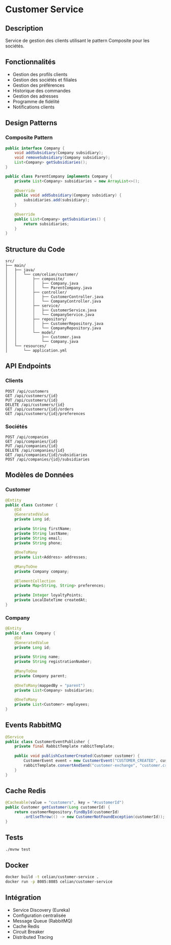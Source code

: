 # Customer Service

## Description
Service de gestion des clients utilisant le pattern Composite pour les sociétés.

## Fonctionnalités
- Gestion des profils clients
- Gestion des sociétés et filiales
- Gestion des préférences
- Historique des commandes
- Gestion des adresses
- Programme de fidélité
- Notifications clients

## Design Patterns

### Composite Pattern
```java
public interface Company {
    void addSubsidiary(Company subsidiary);
    void removeSubsidiary(Company subsidiary);
    List<Company> getSubsidiaries();
}

public class ParentCompany implements Company {
    private List<Company> subsidiaries = new ArrayList<>();
    
    @Override
    public void addSubsidiary(Company subsidiary) {
        subsidiaries.add(subsidiary);
    }
    
    @Override
    public List<Company> getSubsidiaries() {
        return subsidiaries;
    }
}
```

## Structure du Code
```
src/
├── main/
│   ├── java/
│   │   └── com/celian/customer/
│   │       ├── composite/
│   │       │   ├── Company.java
│   │       │   └── ParentCompany.java
│   │       ├── controller/
│   │       │   ├── CustomerController.java
│   │       │   └── CompanyController.java
│   │       ├── service/
│   │       │   ├── CustomerService.java
│   │       │   └── CompanyService.java
│   │       ├── repository/
│   │       │   ├── CustomerRepository.java
│   │       │   └── CompanyRepository.java
│   │       └── model/
│   │           ├── Customer.java
│   │           └── Company.java
│   └── resources/
│       └── application.yml
```

## API Endpoints

### Clients
```http
POST /api/customers
GET /api/customers/{id}
PUT /api/customers/{id}
DELETE /api/customers/{id}
GET /api/customers/{id}/orders
GET /api/customers/{id}/preferences
```

### Sociétés
```http
POST /api/companies
GET /api/companies/{id}
PUT /api/companies/{id}
DELETE /api/companies/{id}
GET /api/companies/{id}/subsidiaries
POST /api/companies/{id}/subsidiaries
```

## Modèles de Données

### Customer
```java
@Entity
public class Customer {
    @Id
    @GeneratedValue
    private Long id;
    
    private String firstName;
    private String lastName;
    private String email;
    private String phone;
    
    @OneToMany
    private List<Address> addresses;
    
    @ManyToOne
    private Company company;
    
    @ElementCollection
    private Map<String, String> preferences;
    
    private Integer loyaltyPoints;
    private LocalDateTime createdAt;
}
```

### Company
```java
@Entity
public class Company {
    @Id
    @GeneratedValue
    private Long id;
    
    private String name;
    private String registrationNumber;
    
    @ManyToOne
    private Company parent;
    
    @OneToMany(mappedBy = "parent")
    private List<Company> subsidiaries;
    
    @OneToMany
    private List<Customer> employees;
}
```

## Events RabbitMQ
```java
@Service
public class CustomerEventPublisher {
    private final RabbitTemplate rabbitTemplate;
    
    public void publishCustomerCreated(Customer customer) {
        CustomerEvent event = new CustomerEvent("CUSTOMER_CREATED", customer);
        rabbitTemplate.convertAndSend("customer-exchange", "customer.created", event);
    }
}
```

## Cache Redis
```java
@Cacheable(value = "customers", key = "#customerId")
public Customer getCustomer(Long customerId) {
    return customerRepository.findById(customerId)
        .orElseThrow(() -> new CustomerNotFoundException(customerId));
}
```

## Tests
```bash
./mvnw test
```

## Docker
```bash
docker build -t celian/customer-service .
docker run -p 8085:8085 celian/customer-service
```

## Intégration
- Service Discovery (Eureka)
- Configuration centralisée
- Message Queue (RabbitMQ)
- Cache Redis
- Circuit Breaker
- Distributed Tracing
